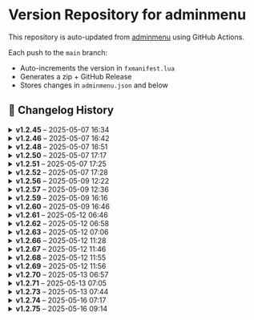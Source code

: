 # Version Repository for adminmenu

This repository is auto-updated from [adminmenu](https://github.com/jumalley/adminmenu) using GitHub Actions.

Each push to the `main` branch:
- Auto-increments the version in `fxmanifest.lua`
- Generates a zip + GitHub Release
- Stores changes in `adminmenu.json` and below

## 📌 Changelog History

<details>
<summary><strong>v1.2.45</strong> – 2025-05-07 16:34</summary>

**Changed Files:**

- config/config.lua : 8c69862 - Update config.lua ([View Commit](https://github.com/jumalley/adminmenu/commit/8c69862))

</details>

<details>
<summary><strong>v1.2.46</strong> – 2025-05-07 16:42</summary>

**Changed Files:**

- config/config.lua : bc7609c - Merge branch 'main' of https://github.com/jumalley/adminmenu ([View Commit](https://github.com/jumalley/adminmenu/commit/bc7609c))

</details>

<details>
<summary><strong>v1.2.48</strong> – 2025-05-07 16:51</summary>

**Changed Files:**

- client/modules/modes/modes.lua : 822b74c - Update modes.lua ([View Commit](https://github.com/jumalley/adminmenu/commit/822b74c))

</details>

<details>
<summary><strong>v1.2.50</strong> – 2025-05-07 17:17</summary>

**Changed Files:**

- client/functions.lua : a4a0d13 - Update functions.lua ([View Commit](https://github.com/jumalley/adminmenu/commit/a4a0d13))

</details>

<details>
<summary><strong>v1.2.51</strong> – 2025-05-07 17:25</summary>

**Changed Files:**

- client/functions.lua : 2cad9f5 - Update functions.lua ([View Commit](https://github.com/jumalley/adminmenu/commit/2cad9f5))

</details>

<details>
<summary><strong>v1.2.52</strong> – 2025-05-07 17:28</summary>

**Changed Files:**

- client/functions.lua : 932492a - required ([View Commit](https://github.com/jumalley/adminmenu/commit/932492a))
- config/options.lua : 932492a - required ([View Commit](https://github.com/jumalley/adminmenu/commit/932492a))

</details>

<details>
<summary><strong>v1.2.56</strong> – 2025-05-09 12:22</summary>

**Changed Files:**

No significant changes in this version besides automatic version increment.
</details>

<details>
<summary><strong>v1.2.57</strong> – 2025-05-09 12:36</summary>

**Changed Files:**

No significant changes in this version besides automatic version increment.
</details>

<details>
<summary><strong>v1.2.59</strong> – 2025-05-09 16:16</summary>

**Changed Files:**

- client/modules/adminduty.lua : 005c1c3 - pistol staff adjustements ([View Commit](https://github.com/jumalley/adminmenu/commit/005c1c3))
- locales/en.lua : 005c1c3 - pistol staff adjustements ([View Commit](https://github.com/jumalley/adminmenu/commit/005c1c3))
- locales/fr.lua : 005c1c3 - pistol staff adjustements ([View Commit](https://github.com/jumalley/adminmenu/commit/005c1c3))

</details>

<details>
<summary><strong>v1.2.60</strong> – 2025-05-09 16:46</summary>

**Changed Files:**

- server/modules/settings/cfg.lua : e74a248 - file creation logic improved ([View Commit](https://github.com/jumalley/adminmenu/commit/e74a248))

</details>

<details>
<summary><strong>v1.2.61</strong> – 2025-05-12 06:46</summary>

**Changed Files:**

No significant changes in this version besides automatic version increment.
</details>

<details>
<summary><strong>v1.2.62</strong> – 2025-05-12 06:58</summary>

**Changed Files:**

- client/modules/adminduty.lua: 6a903c4 - Update adminduty.lua ([View Commit](https://github.com/jumalley/adminmenu/commit/6a903c4))

</details>

<details>
<summary><strong>v1.2.63</strong> – 2025-05-12 07:06</summary>

**Changed Files:**

- client/modules/adminduty.lua: df19916 - Update adminduty.lua ([View Commit](https://github.com/jumalley/adminmenu/commit/df19916))
  Changes:
    diff --git a/client/modules/adminduty.lua b/client/modules/adminduty.lua
    index ec9fbd6..a5fe512 100644
    --- a/client/modules/adminduty.lua
    +++ b/client/modules/adminduty.lua
    @@ -310,30 +310,84 @@ function handleEntityDebug(entity, contextIdPrefix, debugTitle, nameLabel, nameI
    ... (truncated, see commit for full diff)

</details>

<details>
<summary><strong>v1.2.66</strong> – 2025-05-12 11:28</summary>

**Changed Files:**

## Changelog for v1.2.66

- **client/modules/announce.lua**: Updated client/modules/announce.lua: Update announce.lua (Ju) by Ju ([View Commit](https://github.com/jumalley/adminmenu/commit/b0dd9f3))

**Full Changelog**: https://github.com/jumalley/adminmenu/compare/v1.2.65...v1.2.66
</details>

<details>
<summary><strong>v1.2.67</strong> – 2025-05-12 11:46</summary>

**Changed Files:**

## Changelog for v1.2.67

- **server/modules/modes/spectate.lua**: Updated server/modules/modes/spectate.lua: Update spectate.lua by [Ju](https://github.com/Ju) ([View Commit](https://github.com/jumalley/adminmenu/commit/4497d17))
- **server/modules/txadmin.lua**: Updated server/modules/txadmin.lua: Update txadmin.lua by [Ju](https://github.com/Ju) ([View Commit](https://github.com/jumalley/adminmenu/commit/0be78b2))

**Full Changelog**: https://github.com/jumalley/adminmenu/compare/v1.2.66...v1.2.67
</details>

<details>
<summary><strong>v1.2.68</strong> – 2025-05-12 11:55</summary>

## Changelog for v1.2.68

- [**client/custom/garage/cd_garage.lua**](https://github.com/jumalley/adminmenu/blob/5975291/client/custom/garage/cd_garage.lua): Updated client/custom/garage/cd_garage.lua: Update cd_garage.lua by [jumalley](https://github.com/jumalley) ([View Commit](https://github.com/jumalley/adminmenu/commit/5975291))
- [**client/custom/garage/jg-advancedgarages.lua**](https://github.com/jumalley/adminmenu/blob/ecfc10c/client/custom/garage/jg-advancedgarages.lua): Updated client/custom/garage/jg-advancedgarages.lua: Update jg-advancedgarages.lua by [jumalley](https://github.com/jumalley) ([View Commit](https://github.com/jumalley/adminmenu/commit/ecfc10c))

**Full Changelog**: https://github.com/jumalley/adminmenu/compare/v1.2.67...v1.2.68
</details>

<details>
<summary><strong>v1.2.69</strong> – 2025-05-12 11:56</summary>

## Changelog for v1.2.69

- [**client/custom/garage/loaf_garage.lua**](https://github.com/jumalley/adminmenu/blob/ba319d4/client/custom/garage/loaf_garage.lua): Updated client/custom/garage/loaf_garage.lua: Update loaf_garage.lua by [jumalley](https://github.com/jumalley) ([View Commit](https://github.com/jumalley/adminmenu/commit/ba319d4))

**Full Changelog**: https://github.com/jumalley/adminmenu/compare/v1.2.68...v1.2.69
</details>

<details>
<summary><strong>v1.2.70</strong> – 2025-05-13 06:57</summary>

## Changelog for v1.2.70

- [**client/custom/garage/rcore_garage.lua**](https://github.com/jumalley/adminmenu/blob/2d9dab6/client/custom/garage/rcore_garage.lua): Update rcore_garage.lua by [jumalley](https://github.com/jumalley). **Summary of Changes**: ++ b/client/custom/garage/rcore_garage.lua. ([View Commit](https://github.com/jumalley/adminmenu/commit/2d9dab6))

**Full Changelog**: https://github.com/jumalley/adminmenu/compare/v1.2.69...v1.2.70
</details>

<details>
<summary><strong>v1.2.71</strong> – 2025-05-13 07:05</summary>

## Changelog for v1.2.71

- [**client/custom/garage/okokGarage.lua**](https://github.com/jumalley/adminmenu/blob/c2935bc/client/custom/garage/okokGarage.lua): Update okokGarage.lua by [jumalley](https://github.com/jumalley). ([View Commit](https://github.com/jumalley/adminmenu/commit/c2935bc))

**Full Changelog**: https://github.com/jumalley/adminmenu/compare/v1.2.70...v1.2.71
</details>

<details>
<summary><strong>v1.2.73</strong> – 2025-05-13 07:44</summary>

## Changelog for v1.2.73

- [**client/custom/inventory/codem.lua**](https://github.com/jumalley/adminmenu/blob/1adc6b5/client/custom/inventory/codem.lua): Update codem.lua by [jumalley](https://github.com/jumalley). ([View Commit](https://github.com/jumalley/adminmenu/commit/1adc6b5))

**Full Changelog**: https://github.com/jumalley/adminmenu/compare/v1.2.72...v1.2.73
</details>

<details>
<summary><strong>v1.2.74</strong> – 2025-05-16 07:17</summary>

## Changelog for v1.2.74

- [**client/functions.lua**](https://github.com/jumalley/adminmenu/blob/0674b99/client/functions.lua): Update functions.lua by [jumalley](https://github.com/jumalley). **Code Changes**:     local neonEnabled = {} |     for i = 0, 3 do |         neonEnabled[i] = IsVehicleNeonLightEnabled(entity, i) |     end | . ([View Commit](https://github.com/jumalley/adminmenu/commit/0674b99))

**Full Changelog**: https://github.com/jumalley/adminmenu/compare/v1.2.73...v1.2.74
</details>

<details>
<summary><strong>v1.2.75</strong> – 2025-05-16 09:14</summary>

## Changelog for v1.2.75

- [**client/modules/scaleforms.lua**](https://github.com/jumalley/adminmenu/blob/530b42b/client/modules/scaleforms.lua): Update scaleforms.lua by [jumalley](https://github.com/jumalley). **Code Changes**: end. ([View Commit](https://github.com/jumalley/adminmenu/commit/530b42b))

**Full Changelog**: https://github.com/jumalley/adminmenu/compare/v1.2.74...v1.2.75
</details>
